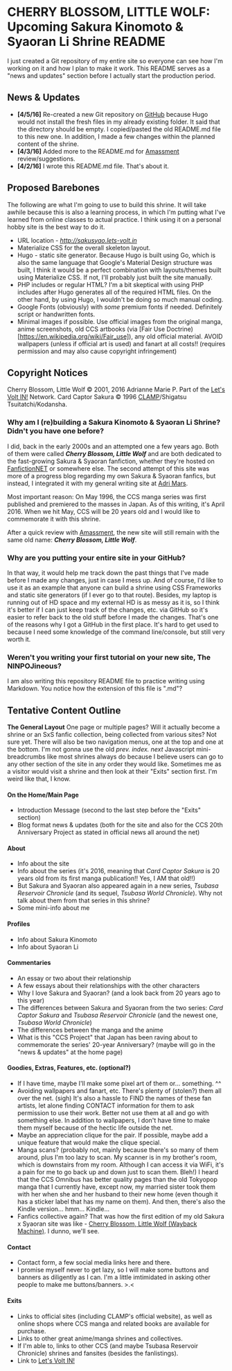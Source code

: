 # CHERRY BLOSSOM, LITTLE WOLF: Upcoming Sakura Kinomoto & Syaoran Li Shrine README

I just created a Git repository of my entire site so everyone can see how I'm working on it and how I plan to make it work. This README serves as a "news and updates" section before I actually start the production period.

## News & Updates

- **[4/5/16]** Re-created a new Git repository on [GitHub](http://github.com/adriculous/kinoli) because Hugo would not install the fresh files in my already existing folder. It said that the directory should be empty. I copied/pasted the old README.md file to this new one. In addition, I made a few changes within the planned content of the shrine.
- **[4/3/16]** Added more to the README.md for [Amassment](http://amassment.org) review/suggestions.
- **[4/2/16]** I wrote this README.md file. That's about it.


## Proposed Barebones
The following are what I'm going to use to build this shrine. It will take awhile because this is also a learning process, in which I'm putting what I've learned from online classes to actual practice. I think using it on a personal hobby site is the best way to do it.

- URL location - *http://sakusyao.lets-volt.in*
- Materialize CSS for the overall skeleton layout.
- Hugo - static site generator. Because Hugo is built using Go, which is also the same language that Google's Material Design structure was built, I think it would be a perfect combination with layouts/themes built using Materialize CSS. If not, I'll probably just built the site manually.
- PHP includes or regular HTML? I'm a bit skeptical with using PHP includes after Hugo generates all of the required HTML files. On the other hand, by using Hugo, I wouldn't be doing so much manual coding.
- Google Fonts (obviously) with *some* premium fonts if needed. Definitely script or handwritten fonts.
- Minimal images if possible. Use official images from the original manga, anime screenshots, old CCS artbooks (via [Fair Use Doctrine)[https://en.wikipedia.org/wiki/Fair_use]), any old official material. AVOID wallpapers (unless if official art is used) and fanart at all costs!! (requires permission and may also cause copyright infringement)

## Copyright Notices
Cherry Blossom, Little Wolf &copy; 2001, 2016 Adrianne Marie P. Part of the [Let's Volt IN!](http://lets-volt.in) Network.
Card Captor Sakura &copy; 1996 [CLAMP](http://clamp-net.com/)/Shigatsu Tsuitatchi/Kodansha.

### Why am I (re)building a Sakura Kinomoto & Syaoran Li Shrine? Didn't you have one before?

I did, back in the early 2000s and an attempted one a few years ago. Both of them were called **_Cherry Blossom, Little Wolf_** and are both dedicated to the fast-growing Sakura & Syaoran fanfiction, whether they're hosted on [FanfictionNET](http://fanfiction.net) or somewhere else. The second attempt of this site was more of a progress blog regarding my own Sakura & Syaoran fanfics, but instead, I integrated it with my general writing site at [Adri Mars](http://adrimars.me).

Most important reason: On May 1996, the CCS manga series was first published and premiered to the masses in Japan. As of this writing, it's April 2016. When we hit May, CCS will be 20 years old and I would like to commemorate it with this shrine.

After a quick review with [Amassment](http://amassment.org), the new site will still remain with the same old name: **_Cherry Blossom, Little Wolf_**.

### Why are you putting your entire site in your GitHub?

In that way, it would help me track down the past things that I've made before I made any changes, just in case I mess up. And of course, I'd like to use it as an example that anyone can build a shrine using CSS Frameworks and static site generators (if I ever go to that route). Besides, my laptop is running out of HD space and my external HD is as messy as it is, so I think it's better if I can just keep track of the changes, etc. via GitHub so it's easier to refer back to the old stuff before I made the changes. That's one of the reasons why I got a GitHub in the first place. It's hard to get used to because I need some knowledge of the command line/console, but still very worth it.

### Weren't you writing your first tutorial on your new site, The NINPOJineous?

I am also writing this repository README file to practice writing using Markdown. You notice how the extension of this file is ".md"?

## Tentative Content Outline

**The General Layout** One page or multiple pages? Will it actually become a shrine or an SxS fanfic collection, being collected from various sites? Not sure yet. There will also be two navigation menus, one at the top and one at the bottom. I'm not gonna use the old *prev. index. next* Javascript mini-breadcrumbs like most shrines always do because I believe users can go to any other section of the site in any order they would like. Sometimes me as a visitor would visit a shrine and then look at their "Exits" section first. I'm weird like that, I know.

#### On the Home/Main Page
- Introduction Message (second to the last step before the "Exits" section)
- Blog format news & updates (both for the site and also for the CCS 20th Anniversary Project as stated in official news all around the net)

#### About
- Info about the site
- Info about the series (it's 2016, meaning that _Card Captor Sakura_ is 20 years old from its first manga publication!! Yes, I AM that old!!)
- But Sakura and Syaoran also appeared again in a new series, _Tsubasa Reservoir Chronicle_ (and its sequel, _Tsubasa World Chronicle_). Why not talk about them from that series in this shrine?
- Some mini-info about me

#### Profiles
- Info about Sakura Kinomoto
- Info about Syaoran Li

#### Commentaries
- An essay or two about their relationship
- A few essays about their relationships with the other characters
- Why I love Sakura and Syaoran? (and a look back from 20 years ago to this year)
- The differences between Sakura and Syaoran from the two series: _Card Captor Sakura_ and _Tsubasa Reservoir Chronicle_ (and the newest one, _Tsubasa World Chronicle_)
- The differences between the manga and the anime
- What is this "CCS Project" that Japan has been raving about to commemorate the series' 20-year Anniversary? (maybe will go in the "news & updates" at the home page)

#### Goodies, Extras, Features, etc. (optional?)
- If I have time, maybe I'll make some pixel art of them or... something. ^^
- Avoiding wallpapers and fanart, etc. There's plenty of (stolen?) them all over the net. (sigh) It's also a hassle to FIND the names of these fan artists, let alone finding CONTACT information for them to ask permission to use their work. Better not use them at all and go with something else. In addition to wallpapers, I don't have time to make them myself because of the hectic life outside the net.
- Maybe an appreciation clique for the pair. If possible, maybe add a unique feature that would make the clique special.
- Manga scans? (probably not, mainly because there's so many of them around, plus I'm too lazy to scan. My scanner is in my brother's room, which is downstairs from my room. Although I can access it via WiFi, it's a pain for me to go back up and down just to scan them. Bleh!) I heard that the CCS Omnibus has better quality pages than the old Tokyopop manga that I currently have, except now, my married sister took them with her when she and her husband to their new home (even though it has a sticker label that has my name on them). And then, there's also the Kindle version... hmm... Kindle...
- Fanfics collective again? That was how the first edition of my old Sakura x Syaoran site was like - [Cherry Blossom, Little Wolf (Wayback Machine)](http://web.archive.org/web/20030303120009/http://kinomoto.nu/cblw/index2.html). I dunno, we'll see.

#### Contact
- Contact form, a few social media links here and there.
- I promise myself never to get lazy, so I will make some buttons and banners as diligently as I can. I'm a little imtimidated in asking other people to make me buttons/banners. >.<

#### Exits
- Links to official sites (including CLAMP's official website), as well as online shops where CCS manga and related books are available for purchase.
- Links to other great anime/manga shrines and collectives.
- If I'm able to, links to other CCS (and maybe Tsubasa Reservoir Chronicle) shrines and fansites (besides the fanlistings).
- Link to [Let's Volt IN!](http://lets-volt.in)
